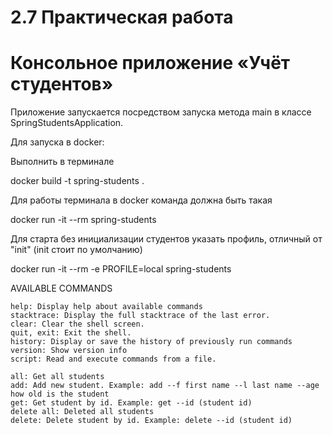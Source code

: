 # 2.7 Практическая работа
# Консольное приложение «Учёт студентов»

Приложение запускается посредством запуска метода main в классе SpringStudentsApplication.

Для запуска в docker:

Выполнить в терминале

docker build -t spring-students .

Для работы терминала в docker команда должна быть такая

docker run -it --rm  spring-students

Для старта без инициализации студентов указать профиль, отличный от "init" (init стоит по умолчанию)

docker run -it --rm -e PROFILE=local spring-students

AVAILABLE COMMANDS

    help: Display help about available commands
    stacktrace: Display the full stacktrace of the last error.
    clear: Clear the shell screen.
    quit, exit: Exit the shell.
    history: Display or save the history of previously run commands
    version: Show version info
    script: Read and execute commands from a file.
    
    all: Get all students
    add: Add new student. Example: add --f first name --l last name --age how old is the student
    get: Get student by id. Example: get --id (student id)
    delete all: Deleted all students
    delete: Delete student by id. Example: delete --id (student id)
